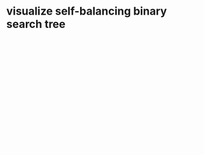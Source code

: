 # visualize self-balancing binary search tree

![Visualizing a BST](https://github.com/allieoop/visualize_binary_tree/raw/master/demo.gif)
